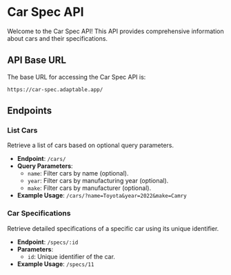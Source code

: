 
# Car Spec API

Welcome to the Car Spec API! This API provides comprehensive information about cars and their specifications.

## API Base URL

The base URL for accessing the Car Spec API is:

`
https://car-spec.adaptable.app/
`

## Endpoints

### List Cars

Retrieve a list of cars based on optional query parameters.

- **Endpoint**: `/cars/`
- **Query Parameters**:
  - `name`: Filter cars by name (optional).
  - `year`: Filter cars by manufacturing year (optional).
  - `make`: Filter cars by manufacturer (optional).
- **Example Usage**: `/cars/?name=Toyota&year=2022&make=Camry`

### Car Specifications

Retrieve detailed specifications of a specific car using its unique identifier.

- **Endpoint**: `/specs/:id`
- **Parameters**:
  - `id`: Unique identifier of the car.
- **Example Usage**: `/specs/11`
